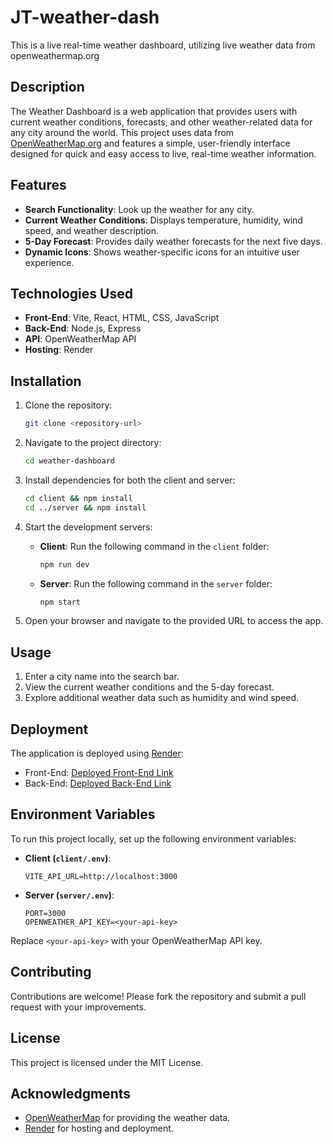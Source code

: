 # JT-weather-dash
This is a live real-time weather dashboard, utilizing live weather data from openweathermap.org

## Description
The Weather Dashboard is a web application that provides users with current weather conditions, forecasts, and other weather-related data for any city around the world. This project uses data from [OpenWeatherMap.org](https://openweathermap.org/) and features a simple, user-friendly interface designed for quick and easy access to live, real-time weather information.

## Features
- **Search Functionality**: Look up the weather for any city.
- **Current Weather Conditions**: Displays temperature, humidity, wind speed, and weather description.
- **5-Day Forecast**: Provides daily weather forecasts for the next five days.
- **Dynamic Icons**: Shows weather-specific icons for an intuitive user experience.

## Technologies Used
- **Front-End**: Vite, React, HTML, CSS, JavaScript
- **Back-End**: Node.js, Express
- **API**: OpenWeatherMap API
- **Hosting**: Render

## Installation
1. Clone the repository:
   ```bash
   git clone <repository-url>
   ```

2. Navigate to the project directory:
   ```bash
   cd weather-dashboard
   ```

3. Install dependencies for both the client and server:
   ```bash
   cd client && npm install
   cd ../server && npm install
   ```

4. Start the development servers:
   - **Client**: Run the following command in the `client` folder:
     ```bash
     npm run dev
     ```
   - **Server**: Run the following command in the `server` folder:
     ```bash
     npm start
     ```

5. Open your browser and navigate to the provided URL to access the app.

## Usage
1. Enter a city name into the search bar.
2. View the current weather conditions and the 5-day forecast.
3. Explore additional weather data such as humidity and wind speed.

## Deployment
The application is deployed using [Render](https://render.com/):
- Front-End: [Deployed Front-End Link](#)
- Back-End: [Deployed Back-End Link](#)

## Environment Variables
To run this project locally, set up the following environment variables:

- **Client (`client/.env`)**:
  ```env
  VITE_API_URL=http://localhost:3000
  ```

- **Server (`server/.env`)**:
  ```env
  PORT=3000
  OPENWEATHER_API_KEY=<your-api-key>
  ```

Replace `<your-api-key>` with your OpenWeatherMap API key.

## Contributing
Contributions are welcome! Please fork the repository and submit a pull request with your improvements.

## License
This project is licensed under the MIT License.

## Acknowledgments
- [OpenWeatherMap](https://openweathermap.org/) for providing the weather data.
- [Render](https://render.com/) for hosting and deployment.



